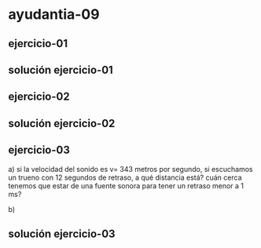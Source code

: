 # ayudantia-09

## ejercicio-01

## solución ejercicio-01


## ejercicio-02

## solución ejercicio-02

## ejercicio-03

a) si la velocidad del sonido es v= 343 metros por segundo, si escuchamos un trueno con 12 segundos de retraso, a qué distancia está? cuán cerca tenemos que estar de una fuente sonora para tener un retraso menor a 1 ms?

b) 

## solución ejercicio-03